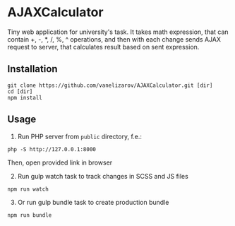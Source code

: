 # AJAXCalculator

Tiny web application for university's task. It takes math expression, that can contain +, -, *, /, %, ^ operations, and then with each change sends AJAX request to server, that calculates result based on sent expression.

## Installation 

```
git clone https://github.com/vanelizarov/AJAXCalculator.git [dir]
cd [dir]
npm install
```

## Usage

1. Run PHP server from `public` directory, f.e.:

```
php -S http://127.0.0.1:8000
```
Then, open provided link in browser

2. Run gulp watch task to track changes in SCSS and JS files

```
npm run watch
```

3. Or run gulp bundle task to create production bundle

```
npm run bundle
```

